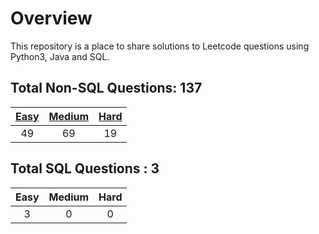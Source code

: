 # Overview

This repository is a place to share solutions to Leetcode questions using Python3, Java and SQL.


## Total Non-SQL Questions: 137

| [Easy](https://github.com/ezryn-zaharoff/leetcode-solutions/tree/master/01-easy) | [Medium](https://github.com/ezryn-zaharoff/leetcode-solutions/tree/master/02-medium) | [Hard](https://github.com/ezryn-zaharoff/leetcode-solutions/tree/master/03-hard) |
|:----:|:------:|:----:|
|  49  |   69   |  19  |


## Total SQL Questions : 3

| Easy | Medium | Hard |
|:----:|:------:|:----:|
|   3  |    0   |   0  |
